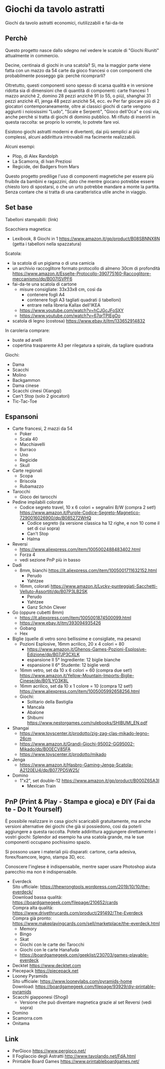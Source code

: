 # Giochi da tavolo astratti
Giochi da tavolo astratti economici, riutilizzabili e fai-da-te

## Perchè
Questo progetto nasce dallo sdegno nel vedere le scatole di "Giochi Riuniti" attualmente in commercio.

Decine, centinaia di giochi in una scatola? Sì, ma la maggior parte viene fatta con un mazzo da 54 carte da gioco francesi o con componenti che probabilmente posseggo già: perchè ricomprarli?

Oltretutto, questi componenti sono spesso di scarsa qualità e in versione ridotta sia di dimensioni che di quantità di componenti: carte francesi 1 mazzo anzichè 2, domino 28 pezzi anzichè 91 (o 55, o più), shanghai 31 pezzi anzichè 41, jenga 48 pezzi anzichè 54, ecc.
ev
Per far giocare più di 2 giocatori contemporaneamente, oltre ai classici giochi di carte vengono aggiunti i noiosissimi "Ludo", "Scale e Serpenti", "Gioco dell'Oca" e così via, anche perchè si tratta di giochi di dominio pubblico. Mi rifiuto di inserirli in questa raccolta: se proprio lo vorrete, lo potrete fare voi.

Esistono giochi astratti moderni e divertenti, dai più semplici ai più complessi, alcuni addirittura introvabili ma facimente realizzabili. 

Alcuni esempi: 
  - Plop, di Alex Randolph
  - La Scamorra, di Ivan Preziosi
  - Regicide, dei Badgers from Mars

Questo progetto predilige l'uso di componenti magnetiche per essere più fruibile da bambini e ragazzini, dato che mentre giocano potrebbe essere chiesto loro di spostarsi, o che un urto potrebbe mandare a monte la partita. Senza contare che si tratta di una caratteristica utile anche in viaggio.

## Set base
Tabelloni stampabili:
(link)

Scacchiera magnetica:
- Lexibook, 8 Giochi in 1 https://www.amazon.it/gp/product/B08SBNNX8N (getta i tabelloni nella spazzatura)

Scatola:
  - la scatola di un pigiama o di una camicia
  - un archivio raccoglitore formato protocollo di almeno 30cm di profondità https://www.amazon.it/Esselte-Protocollo-390775160-Raccoglitore-meccanismo/dp/B007ISVPF6
  - fai-da-te una scatola di cartone
    - misure consigliate: 33x33x8 cm, così da
      - contenere fogli A4
      - contenere fogli A3 tagliati quadrati (i tabelloni)
      - entrare nella libreria Kallax dell'IKEA
    - https://www.youtube.com/watch?v=hCJGcJFoSXY
    - https://www.youtube.com/watch?v=67qrTPlEgOo
  - scatola di legno (costosa) https://www.ebay.it/itm/133652914832

In caroleria comprare:
- buste ad anelli
- copertina trasparente A3 per rilegatura a spirale, da tagliare quadrata

Giochi:
- Dama
- Scacchi
- Molino
- Backgammon
- Dama cinese
- Scacchi cinesi (Xiangqi)
- Can't Stop (solo 2 giocatori)
- Tic-Tac-Toe

## Espansoni
- Carte francesi, 2 mazzi da 54
  - Poker
  - Scala 40
  - Macchiavelli
  - Burraco
  - Uno
  - Regicide
  - Skull
- Carte regionali
  - Scopa
  - Briscola
  - Rubamazzo
- Tarocchi
  - Gioco dei tarocchi
- Pedine impilabili colorate
  - Codice segreto travel, 10 x 6 colori + segnalini B/W (compra 2 set!) https://www.amazon.it/Purple-Codice-Segreto-Magnetico-7290016026900/dp/B085272WHQ
    - Codice segreto (la versione classica ha 12 righe, e non 10 come il set di cui sopra)
    - Can't Stop
    - Halma
- Reversi
  - https://www.aliexpress.com/item/1005002488483402.html
  - Forza 4
  - vedi sezione PnP più in basso
- Dadi
  - 8mm, bianchi https://it.aliexpress.com/item/1005001711632152.html
    - Perudo
    - Yahtzee
  - 16mm, colorati https://www.amazon.it/Lvcky-punteggiati-Sacchetti-Velluto-Assortiti/dp/B07P3LB2SK
    - Perudo
    - Yahtzee
    - Ganz Schön Clever
- Go (oppure cubetti 8mm)
  - https://it.aliexpress.com/item/1005001874500099.html
  - https://www.ebay.it/itm/393094935426
  - Gobang
  - Hex
- Biglie (quelle di vetro sono bellissime e consigliate, ma pesano)
  - Pozioni Esplosive, 16mm acrilico, 20 x 4 colori = 80
    -  https://www.amazon.it/Ghenos-Games-Pozioni-Esplosive-Edizione/dp/B07JP3CXLK
    -  espansione Il 5° Ingrediente: 12 biglie bianche
    -  espansione Il 6° Studente: 12 biglie verdi
  - 16mm vetro, set da 10 x 6 colori = 60 (compra due set!) https://www.amazon.it/Yellow-Mountain-Imports-Biglie-Cinese/dp/B01LYO3K8L
  - 16mm acrilico, set da 10 x 1 colore = 10 (compra 12 set!) https://www.aliexpress.com/item/1005005992658256.html
  - Giochi:
    - Solitario della Bastiglia
    - Mancala
    - Abalone
    - Shibumi https://www.nestorgames.com/rulebooks/SHIBUMI_EN.pdf
- Shangai
  - https://www.toyscenter.it/prodotto/zig-zag-clas-mikado-legno-26cm
  - https://www.amazon.it/Grandi-Giochi-95002-GG95002-Mikado/dp/B00ECV85FA
  - https://www.toyscenter.it/prodotto/mikado
- Jenga
  - https://www.amazon.it/Hasbro-Gaming-Jenga-Scatola-A2120EU4/dp/B077PD5W25/
- Domino
  - 1"x2", set double-12 https://www.amazon.it/gp/product/B000Z6SA3I
    - Mexican Train

## PnP (Print & Play - Stampa e gioca) e DIY (Fai da te - Do It Yourself)
È possibile realizzare in casa giochi scaricabili gratuitamente, ma anche versioni alternative dei giochi che già si possiedono, così da poterli aggiungere a questa raccolta. Potete addirittura aggiungere direttamente i vostri giochi: Splendor ad esempio ha una scatola grande, ma le sue componenti occupano pochissimo spazio.

Si possono usare i materiali più disparati: cartone, carta adesiva, forex/foamcore, legno, stampa 3D, ecc.

Conoscere l'inglese è indispensabile, mentre saper usare Photoshop aiuta parecchio ma non è indispensabile.

- Everdeck  
Sito ufficiale: https://thewrongtools.wordpress.com/2019/10/10/the-everdeck/  
Download bassa qualità: https://boardgamegeek.com/filepage/210652/cards  
Compra alta qualità: https://www.drivethrucards.com/product/291492/The-Everdeck  
Compra già pronto: https://www.makeplayingcards.com/sell/marketplace/the-everdeck.html  
  - Memory
  - Bingo
  - Skat
  - Giochi con le carte dei Tarocchi
  - Giochi con le carte Hanafuda
  - https://boardgamegeek.com/geeklist/230703/games-playable-everdeck
- Decktet https://www.decktet.com
- Piecepack https://piecepack.net
- Looney Pyramids  
Sito ufficiale: https://www.looneylabs.com/pyramids-home  
Download: https://boardgamegeek.com/filepage/93929/diy-printable-pyramids  
- Scacchi giapponesi (Shogi)
  - Versione che può diventare magnetica grazie al set Reversi (vedi sopra)
- Domino
- Scamorra.com
- Onitama

## Link
- PerGioco https://www.pergioco.net/
- Il Fogliaccio degli Astratti http://www.tavolando.net/FdA.html
- Printable Board Games https://www.printableboardgames.net/
